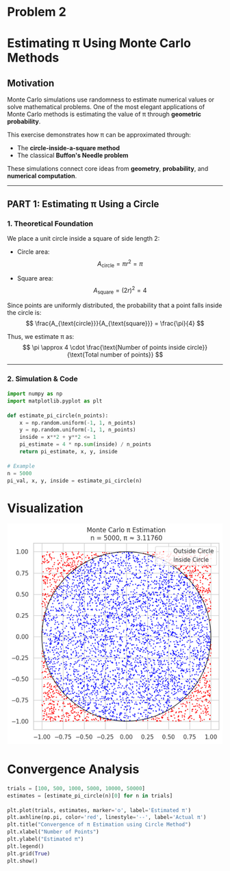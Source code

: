 # Problem 2
#  Estimating π Using Monte Carlo Methods

##  Motivation

Monte Carlo simulations use randomness to estimate numerical values or solve mathematical problems. One of the most elegant applications of Monte Carlo methods is estimating the value of π through **geometric probability**.

This exercise demonstrates how π can be approximated through:
- The **circle-inside-a-square method**
- The classical **Buffon's Needle problem**

These simulations connect core ideas from **geometry**, **probability**, and **numerical computation**.

---

## PART 1: Estimating π Using a Circle

###  1. Theoretical Foundation

We place a unit circle inside a square of side length 2:

- Circle area:  
  $$
  A_{\text{circle}} = \pi r^2 = \pi
  $$

- Square area:  
  $$
  A_{\text{square}} = (2r)^2 = 4
  $$

Since points are uniformly distributed, the probability that a point falls inside the circle is:  
$$
\frac{A_{\text{circle}}}{A_{\text{square}}} = \frac{\pi}{4}
$$

Thus, we estimate π as:  
$$
\pi \approx 4 \cdot \frac{\text{Number of points inside circle}}{\text{Total number of points}}
$$

---

###  2. Simulation & Code

```python
import numpy as np
import matplotlib.pyplot as plt

def estimate_pi_circle(n_points):
    x = np.random.uniform(-1, 1, n_points)
    y = np.random.uniform(-1, 1, n_points)
    inside = x**2 + y**2 <= 1
    pi_estimate = 4 * np.sum(inside) / n_points
    return pi_estimate, x, y, inside

# Example
n = 5000
pi_val, x, y, inside = estimate_pi_circle(n)
```

# Visualization
![](9.png)

# Convergence Analysis 
```python
trials = [100, 500, 1000, 5000, 10000, 50000]
estimates = [estimate_pi_circle(n)[0] for n in trials]

plt.plot(trials, estimates, marker='o', label='Estimated π')
plt.axhline(np.pi, color='red', linestyle='--', label='Actual π')
plt.title("Convergence of π Estimation using Circle Method")
plt.xlabel("Number of Points")
plt.ylabel("Estimated π")
plt.legend()
plt.grid(True)
plt.show()
```